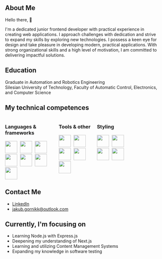 ## About Me

Hello there, 👋

I'm a dedicated junior frontend developer with practical experience in creating web applications. I approach challenges with dedication and strive to expand my skills by exploring new technologies. I possess a keen eye for design and take pleasure in developing modern, practical applications. With strong organizational skills and a high level of motivation, I am committed to delivering impactful solutions.

## Education

Graduate in Automation and Robotics Engineering <br/>
Silesian University of Technology, Faculty of Automatic Control, Electronics, and Computer Science

## My technical competences


<div style="display: flex; justify-content: center; width: 80%;">
  <div style="display: flex; justify-content: space-between; width: 100%;">
    <div>
      <h3>Languages & frameworks</h3>
      <div>
                  <img src="https://img.icons8.com/color/40/000000/nextjs.png" height="40" style="margin-right: 5px;"/>
                  <img src="https://img.icons8.com/color/40/000000/react-native.png" height="40" style="margin-right: 5px;"/>
        <img src="https://img.icons8.com/color/40/000000/typescript.png" height="40" style="margin-right: 5px;"/>
        <img src="https://img.icons8.com/color/40/000000/javascript.png" height="40" style="margin-right: 5px;"/>
        <img src="https://img.icons8.com/color/40/000000/vue-js.png" height="40" style="margin-right: 5px;"/>
        <img src="https://img.icons8.com/color/40/000000/nodejs.png" height="40" style="margin-right: 5px;"/>
        <img src="https://img.icons8.com/color/40/000000/html-5.png" height="40" style="margin-right: 5px;"/>
      </div>
    </div>
    <div>
      <h3>Tools & other</h3>
      <div>
        <img src="https://img.icons8.com/color/40/000000/git.png" height="40" style="margin-right: 5px;"/>
        <img src="https://img.icons8.com/color/40/000000/figma.png" height="40" style="margin-right: 5px;"/>
        <img src="https://img.icons8.com/color/40/000000/storybook.png" height="40" style="margin-right: 5px;"/>
        <img src="https://img.icons8.com/color/40/000000/firebase.png" height="40" style="margin-right: 5px;"/>
        <img src="https://img.icons8.com/color/40/000000/mongodb.png" height="40" style="margin-right: 5px;"/>
      </div>
    </div>
    <div>
      <h3>Styling</h3>
      <div>
        <img src="https://img.icons8.com/color/40/000000/tailwindcss.png" height="40" style="margin-right: 5px;"/>
        <img src="https://img.icons8.com/color/40/000000/material-ui.png" height="40" style="margin-right: 5px;"/>
        <img src="https://img.icons8.com/color/40/000000/sass.png" height="40" style="margin-right: 5px;"/>
        <img src="https://img.icons8.com/color/40/000000/css3.png" height="40" style="margin-right: 5px;"/>
      </div>
    </div>
  </div>
</div>





## Contact Me

- [LinkedIn](https://www.linkedin.com/in/jakub-gornik)
- [jakub.gornikk@outlook.com](mailto:jakub.gornikk@outlook.com)

## Currently, I'm focusing on

- Learning Node.js with Express.js
- Deepening my understanding of Next.js
- Learning and utilizing Content Management Systems
- Expanding my knowledge in software testing



